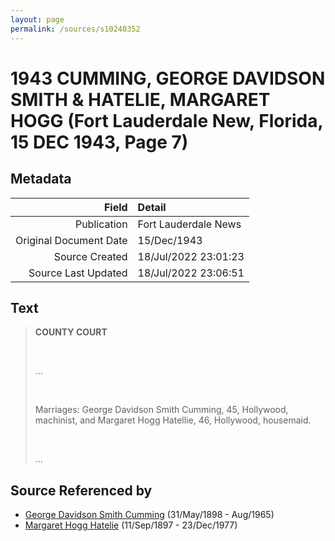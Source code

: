 ```yaml
---
layout: page
permalink: /sources/s10240352
---
```


# 1943 CUMMING, GEORGE DAVIDSON SMITH & HATELIE, MARGARET HOGG (Fort Lauderdale New, Florida, 15 DEC 1943, Page 7)

## Metadata
Field | Detail
---:|:---
Publication | Fort Lauderdale News
Original Document Date | 15/Dec/1943
Source Created | 18/Jul/2022 23:01:23
Source Last Updated | 18/Jul/2022 23:06:51

## Text

> **COUNTY COURT**
>
> <br/>
>
> ...
>
> <br/>
>
> Marriages: George Davidson Smith Cumming, 45, Hollywood, machinist, and Margaret Hogg Hatellie, 46, Hollywood, housemaid.
>
> <br/>
>
> ...
>

## Source Referenced by

* [George Davidson Smith Cumming](../people/@13773669@-george-davidson-smith-cumming-b1898-5-31-d1965-8.md) (31/May/1898 - Aug/1965)
* [Margaret Hogg Hatelie](../people/@43723296@-margaret-hogg-hatelie-b1897-9-11-d1977-12-23.md) (11/Sep/1897 - 23/Dec/1977)
